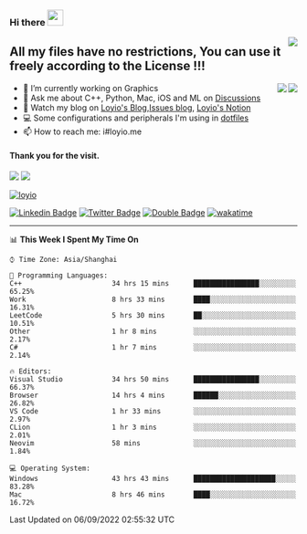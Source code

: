 <h3 align="left">Hi there <img src="https://media.giphy.com/media/hvRJCLFzcasrR4ia7z/giphy.gif" width="28"></h3>
<a align="right" href="https://github.com/loyio/loyio/blob/master/STAR/README.md"><img align="right" src="https://img.shields.io/badge/LOYIO-STAR-green" /></a>

## All my files have no restrictions, You can use it freely according to the License !!!

<a href="https://github.com/loyio#gh-light-mode-only">
     <img align="right"  src="https://loy-readme.vercel.app/api/top-langs/?username=loyio&langs_count=6&hide=css,html,jupyter%20notebook" />
</a>

<a href="https://github.com/loyio#gh-dark-mode-only">
  <img align="right"  src="https://loy-readme.vercel.app/api/top-langs/?username=loyio&langs_count=6&theme=slateorange&hide=css,html,jupyter%20notebook" />
</a>



- 🔭 I’m currently working on Graphics
- 💬 Ask me about C++, Python, Mac, iOS and ML on [Discussions](https://github.com/loyio/blog/discussions)
- 📔 Watch my blog on [Loyio's Blog](https://loyio.me),[Issues blog](https://github.com/loyio/blog/issues), [Loyio's Notion](https://loyio.notion.site/loyio/Loyio-s-Dashboard-2f56bd29222a445ea9d9e8802a1ac83b)
- 💻 Some configurations and peripherals I'm using in [dotfiles](https://github.com/loyio/dotfiles)
- 📫 How to reach me: i#loyio.me


#### Thank you for the visit.
<img src="http://profile-counter.glitch.me/loyio/count.svg" />

<img src="https://loy-readme.vercel.app/api?username=loyio&show_icons=true&hide=stars&include_all_commits=true&hide_title=true&theme=slateorange" />

     

[![loyio](https://github-profile-trophy.vercel.app/?username=loyio&theme=onedark&column=4)](https://github.com/loyio)

[![Linkedin Badge](https://img.shields.io/badge/-@loyio-0077b5?style=flat-square&logo=Linkedin&logoColor=white&labelColor=0077b5&link=https://www.linkedin.com/in/loyio-hex-363172158/)](https://www.linkedin.com/in/loyio-hex-363172158/)
[![Twitter Badge](https://img.shields.io/badge/-@loyiome-1ca0f1?style=flat-square&labelColor=1ca0f1&logo=twitter&logoColor=white&link=https://twitter.com/loyiome)](https://twitter.com/loyiome)
[![Double Badge](https://img.shields.io/badge/@loyio-007722?style=flat&logo=Douban&logoColor=white)](https://www.douban.com/people/susmote)
[![wakatime](https://wakatime.com/badge/user/c0ddc104-5a20-41d1-ab9a-c4d9ea20a4d9.svg)](https://wakatime.com/@c0ddc104-5a20-41d1-ab9a-c4d9ea20a4d9)

-------
<!--START_SECTION:waka-->
📊 **This Week I Spent My Time On** 

```text
⌚︎ Time Zone: Asia/Shanghai

💬 Programming Languages: 
C++                      34 hrs 15 mins      ████████████████░░░░░░░░░   65.25% 
Work                     8 hrs 33 mins       ████░░░░░░░░░░░░░░░░░░░░░   16.31% 
LeetCode                 5 hrs 30 mins       ██░░░░░░░░░░░░░░░░░░░░░░░   10.51% 
Other                    1 hr 8 mins         ░░░░░░░░░░░░░░░░░░░░░░░░░   2.17% 
C#                       1 hr 7 mins         ░░░░░░░░░░░░░░░░░░░░░░░░░   2.14%

🔥 Editors: 
Visual Studio            34 hrs 50 mins      ████████████████░░░░░░░░░   66.37% 
Browser                  14 hrs 4 mins       ██████░░░░░░░░░░░░░░░░░░░   26.82% 
VS Code                  1 hr 33 mins        ░░░░░░░░░░░░░░░░░░░░░░░░░   2.97% 
CLion                    1 hr 3 mins         ░░░░░░░░░░░░░░░░░░░░░░░░░   2.01% 
Neovim                   58 mins             ░░░░░░░░░░░░░░░░░░░░░░░░░   1.84%

💻 Operating System: 
Windows                  43 hrs 43 mins      ████████████████████░░░░░   83.28% 
Mac                      8 hrs 46 mins       ████░░░░░░░░░░░░░░░░░░░░░   16.72%

```


 Last Updated on 06/09/2022 02:55:32 UTC
<!--END_SECTION:waka-->
